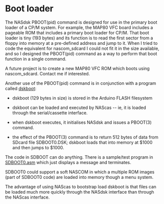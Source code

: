 # Boot loader

The NASdsk PBOOT(pid) command is designed for use in the primary boot loader of
a CP/M system. For example, the MAP80 VFC board includes a pageable ROM that
includes a primary boot loader for CP/M. That boot loader is tiny (193 bytes)
and its function is to read the first sector from a floppy into memory at a
pre-defined address and jump to it. When I tried to code the equivalent for
nascom_sdcard I could not fit it in the size available, and so I designed the
PBOOT(pid) command as a way to perform that boot function in a single command.

A future project is to create a new MAP80 VFC ROM which boots using
nascom_sdcard. Contact me if interested.

Another use of the PBOOT(pid) command is in conjunction with a program
called [dskboot](../host_programs/dskboot.asm):

* dskboot (129 bytes in size) is stored in the Arduino FLASH filesystem

* dskboot can be loaded and executed by NAScas -- ie, it is loaded through the
  serial/cassette interface.

* when dskboot executes, it initialises NASdsk and issues a PBOOT(3) command.

* the effect of the PBOOT(3) command is to return 512 bytes of data from SDcard
  file SDBOOT0.DSK; dskboot loads that into memory at $1000 and then jumps to
  $1000.

The code in SDBOOT can do anything. There is a sample/test program in
[SDBOOT0.asm](../host_programs/SDBOOT0.asm) which just displays a message and
terminates.

SDBOOT0 could support a soft NASCOM in which a multiple ROM images (part of
SDBOOT0 code) are loaded into memory though a menu system.

The advantage of using NAScas to bootstrap load dskboot is that files can be
loaded much more quickly through the NASdsk interface than through the NAScas
interface.
